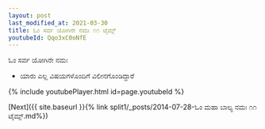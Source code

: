 ```yaml
---
layout: post
last_modified_at: 2021-03-30
title: ಓಂ ಸರ್ವ ಯೋಗಿನೇ ನಮಃ ೧೧ ಟೈಮ್ಸ್
youtubeId: Qqo3xC0oNfE
---
```

 
 
 ಓಂ ಸರ್ವ ಯೋಗಿನೇ ನಮಃ  
 
 -  ಯಾರು ಎಲ್ಲ ವಿಷಯಗಳೊಂದಿಗೆ ವಿಲೀನಗೊಂಡಿದ್ದಾರೆ 
 
  
 
  
 
 
 
 
 
 


{% include youtubePlayer.html id=page.youtubeId %}
 
[Next]({{ site.baseurl }}{% link  split1/_posts/2014-07-28-ಓಂ ಮಹಾ ಬಾಲ್ಯ ನಮಃ ೧೧ ಟೈಮ್ಸ್.md%})
 
